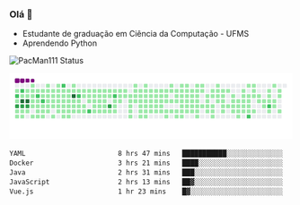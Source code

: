 ### Olá 👋

- Estudante de graduação em Ciência da Computação - UFMS
- Aprendendo Python

![PacMan111 Status](https://github-readme-stats.vercel.app/api?username=pacman111&show_icons=true&theme=gruvbox)
<!--[![Top Linguagens](https://github-readme-stats.vercel.app/api/top-langs/?username=pacman111&layout=compact)](https://github.com/anuraghazra/github-readme-stats) 
-->

![snake gif](https://github.com/PacMan111/PacMan111/blob/output/github-contribution-grid-snake.gif)

<!--START_SECTION:waka-->

```txt
YAML                       8 hrs 47 mins   ███████████░░░░░░░░░░░░░░   43.45 %
Docker                     3 hrs 21 mins   ████░░░░░░░░░░░░░░░░░░░░░   16.56 %
Java                       2 hrs 31 mins   ███░░░░░░░░░░░░░░░░░░░░░░   12.43 %
JavaScript                 2 hrs 13 mins   ██▓░░░░░░░░░░░░░░░░░░░░░░   10.97 %
Vue.js                     1 hr 23 mins    █▓░░░░░░░░░░░░░░░░░░░░░░░   06.88 %
```

<!--END_SECTION:waka-->
